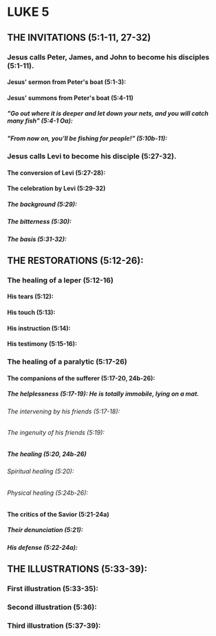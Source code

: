 ---
---
# LUKE 5
## THE INVITATIONS (5:1-11, 27-32) 
###  Jesus calls Peter, James, and John to become his disciples (5:1-11). 
####  Jesus\' sermon from Peter\'s boat (5:1-3): 
####  Jesus\' summons from Peter\'s boat (5:4-11) 
#####  \"Go out where it is deeper and let down your nets, and you will catch many fish\" (5:4-1 Oa): 
#####  \"From now on, you\'ll be fishing for people!\" (5:10b-11): 
###  Jesus calls Levi to become his disciple (5:27-32). 
####  The conversion of Levi (5:27-28): 
####  The celebration by Levi (5:29-32) 
#####  The background (5:29): 
#####  The bitterness (5:30): 
#####  The basis (5:31-32): 
## THE RESTORATIONS (5:12-26): 
###  The healing of a leper (5:12-16) 
####  His tears (5:12): 
####  His touch (5:13): 
####  His instruction (5:14): 
####  His testimony (5:15-16): 
###  The healing of a paralytic (5:17-26) 
####  The companions of the sufferer (5:17-20, 24b-26): 
#####  The helplessness (5:17-19): He is totally immobile, lying on a mat. 
######  The intervening by his friends (5:17-18): 
######  The ingenuity of his friends (5:19): 
#####  The healing (5:20, 24b-26) 
######  Spiritual healing (5:20): 
######  Physical healing (5:24b-26): 
####  The critics of the Savior (5:21-24a) 
#####  Their denunciation (5:21): 
#####  His defense (5:22-24a): 
## THE ILLUSTRATIONS (5:33-39): 
###  First illustration (5:33-35): 
###  Second illustration (5:36): 
###  Third illustration (5:37-39): 
